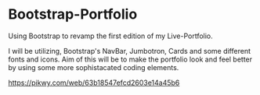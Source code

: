 # Bootstrap-Portfolio
Using Bootstrap to revamp the first edition of my Live-Portfolio.

I will be utilizing, Bootstrap's NavBar, Jumbotron, Cards and some different fonts and icons.
Aim of this will be to make the portfolio look and feel better by using some more sophistacated coding elements.

https://pikwy.com/web/63b18547efcd2603e14a45b6
